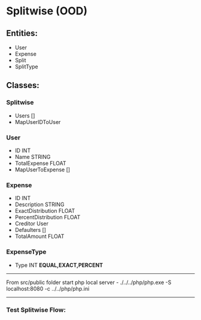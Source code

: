 # Splitwise (OOD)

## Entities:

- User
- Expense
- Split
- SplitType

## Classes:

### Splitwise
- Users []
- MapUserIDToUser

### User
- ID INT
- Name STRING
- TotalExpense FLOAT
- MapUserToExpense []

### Expense
- ID INT
- Description STRING
- ExactDistribution FLOAT
- PercentDistribution FLOAT
- Creditor User
- Defaulters []
- TotalAmount FLOAT

### ExpenseType
- Type INT **EQUAL,EXACT,PERCENT**

--------------------------------------

From src/public folder start php local server -
./../../php/php.exe -S localhost:8080 -c ../../php/php.ini

--------------------------------------

### Test Splitwise Flow: